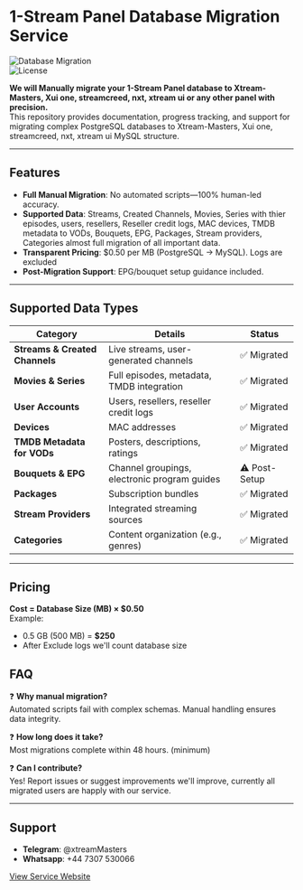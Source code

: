 # 1-Stream Panel Database Migration Service  

![Database Migration](https://img.shields.io/badge/Status-Active-brightgreen)  
![License](https://img.shields.io/badge/License-MIT-blue)  

**We will Manually migrate your 1-Stream Panel database to Xtream-Masters, Xui one, streamcreed, nxt, xtream ui or any other panel with precision.**  
This repository provides documentation, progress tracking, and support for migrating complex PostgreSQL databases to Xtream-Masters, Xui one, streamcreed, nxt, xtream ui MySQL structure.  

---

## Features  
- **Full Manual Migration**: No automated scripts—100% human-led accuracy.  
- **Supported Data**: Streams, Created Channels, Movies, Series with thier episodes, users, resellers, Reseller credit logs, MAC devices, TMDB metadata to VODs, Bouquets, EPG, Packages, Stream providers, Categories almost full migration of all important data.  
- **Transparent Pricing**: $0.50 per MB (PostgreSQL → MySQL). Logs are excluded
- **Post-Migration Support**: EPG/bouquet setup guidance included.  

---

## Supported Data Types    
| Category                   | Details                                      | Status          |  
|----------------------------|----------------------------------------------|-----------------|  
| **Streams & Created Channels** | Live streams, user-generated channels       | ✅ Migrated     |  
| **Movies & Series**         | Full episodes, metadata, TMDB integration   | ✅ Migrated     |  
| **User Accounts**           | Users, resellers, reseller credit logs      | ✅ Migrated     |  
| **Devices**                 | MAC addresses                                | ✅ Migrated     |  
| **TMDB Metadata for VODs**  | Posters, descriptions, ratings              | ✅ Migrated     |  
| **Bouquets & EPG**          | Channel groupings, electronic program guides| ⚠️ Post-Setup   |  
| **Packages**                | Subscription bundles                         | ✅ Migrated     |  
| **Stream Providers**        | Integrated streaming sources                | ✅ Migrated     |  
| **Categories**              | Content organization (e.g., genres)         | ✅ Migrated     |  

---

## Pricing  
**Cost = Database Size (MB) × $0.50**  
Example:  
- 0.5 GB (500 MB) = **$250**
- After Exclude logs we'll count database size



## FAQ  
❓ **Why manual migration?**  
Automated scripts fail with complex schemas. Manual handling ensures data integrity.  

❓ **How long does it take?**  
Most migrations complete within 48 hours. (minimum) 

❓ **Can I contribute?**  
Yes! Report issues or suggest improvements we'll improve, currently all migrated users are happly with our service.  

---

## Support  
- **Telegram**: @xtreamMasters
- **Whatsapp**: +44 7307 530066

[View Service Website](https://xtream-masters.com/)
